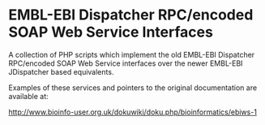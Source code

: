 EMBL-EBI Dispatcher RPC/encoded SOAP Web Service Interfaces
===========================================================

A collection of PHP scripts which implement the old EMBL-EBI Dispatcher RPC/encoded SOAP Web Service interfaces over the newer EMBL-EBI JDispatcher based equivalents.

Examples of these services and pointers to the original documentation are available at:

http://www.bioinfo-user.org.uk/dokuwiki/doku.php/bioinformatics/ebiws-1
